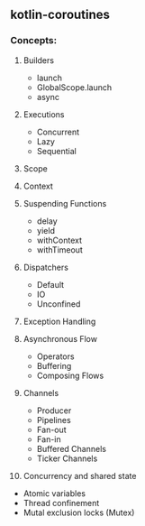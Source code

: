 ## kotlin-coroutines

### Concepts:

1. Builders
   * launch
   * GlobalScope.launch
   * async

2. Executions
   * Concurrent
   * Lazy
   * Sequential

3. Scope

4. Context

5. Suspending Functions
   * delay
   * yield
   * withContext
   * withTimeout

6. Dispatchers
   * Default
   * IO
   * Unconfined

7. Exception Handling

8. Asynchronous Flow
   * Operators
   * Buffering
   * Composing Flows

9. Channels
   * Producer
   * Pipelines
   * Fan-out
   * Fan-in
   * Buffered Channels
   * Ticker Channels

10. Concurrency and shared state
   * Atomic variables
   * Thread confinement
   * Mutal exclusion locks (Mutex)
   
